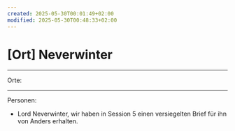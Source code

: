 ```yaml
---
created: 2025-05-30T00:01:49+02:00
modified: 2025-05-30T00:48:33+02:00
---
```


# [Ort] Neverwinter

* * *

Orte:


* * *

Personen:
- Lord Neverwinter, wir haben in Session 5 einen versiegelten Brief für ihn von Anders erhalten.
